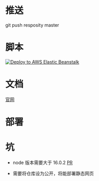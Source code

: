 # 推送

git push resposity master

# 脚本

  <a href="https://github.com/FrancisSaber/SSG-Blog/blob/master/.github/workflows/deploy.yml">
  <img alt="Deploy to AWS Elastic Beanstalk" src="https://github.com/FrancisSaber/SSG-Blog/blob/master/.github/public/bh3.JPG">
</a>

# 文档

[官网](https://vitepress.dev/)

# 部署

# 坑

- node 版本需要大于 16.0.2 [PR](https://github.com/firebase/firebase-tools/issues/4598)

- 需要将仓库设为公开，将能部署静态网页
